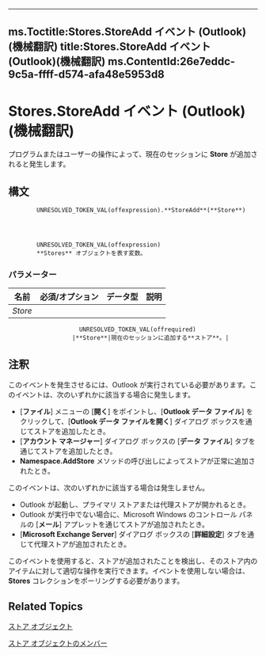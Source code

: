 

---
ms.Toctitle:Stores.StoreAdd イベント (Outlook)(機械翻訳)
title:Stores.StoreAdd イベント (Outlook)(機械翻訳)
ms.ContentId:26e7eddc-9c5a-ffff-d574-afa48e5953d8
---
# Stores.StoreAdd イベント (Outlook)(機械翻訳)




プログラムまたはユーザーの操作によって、現在のセッションに **Store** が追加されると発生します。

## 構文

            UNRESOLVED_TOKEN_VAL(offexpression).**StoreAdd**(**Store**)




            UNRESOLVED_TOKEN_VAL(offexpression)
            **Stores** オブジェクトを表す変数。

### パラメーター

|**名前**|**必須/オプション**|**データ型**|**説明**|
|---|---|---|---|
|*Store*|
                        UNRESOLVED_TOKEN_VAL(offrequired)
                      |**Store**|現在のセッションに追加する**ストア**。|





## 注釈
このイベントを発生させるには、Outlook が実行されている必要があります。このイベントは、次のいずれかに該当する場合に発生します。



- [**ファイル**] メニューの [**開く**] をポイントし、[**Outlook データ ファイル**] をクリックして、[**Outlook データ ファイルを開く**] ダイアログ ボックスを通じてストアを追加したとき。
- [**アカウント マネージャー**] ダイアログ ボックスの [**データ ファイル**] タブを通じてストアを追加したとき。
- **Namespace.AddStore** メソッドの呼び出しによってストアが正常に追加されたとき。








このイベントは、次のいずれかに該当する場合は発生しません。


- Outlook が起動し、プライマリ ストアまたは代理ストアが開かれるとき。
- Outlook が実行中でない場合に、Microsoft Windows のコントロール パネルの [**メール**] アプレットを通じてストアが追加されたとき。
- [**Microsoft Exchange Server**] ダイアログ ボックスの [**詳細設定**] タブを通じて代理ストアが追加されたとき。









このイベントを使用すると、ストアが追加されたことを検出し、そのストア内のアイテムに対して適切な操作を実行できます。イベントを使用しない場合は、**Stores** コレクションをポーリングする必要があります。



## Related Topics

[ストア オブジェクト](8915a8e4-9c22-21d5-c492-051d393ce5f7.md)

[ストア オブジェクトのメンバー](f3fec99a-54b2-c13e-d96a-c8c5e2429f99.md)




